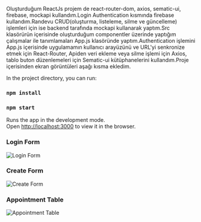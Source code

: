 Oluşturduğum ReactJs projem de react-router-dom, axios, sematic-ui, firebase, mockapi kullandım.Login Authentication kısmında firebase kullandım.Randevu CRUD(oluşturma, listeleme, silme ve güncelleme) işlemleri için ise backend tarafında mockapi kullanarak yaptım.Src klasörürün içerisinde oluşturduğum componentler üzerinde yaptığım çalışmalar ile tanımlamaları App.js klasöründe yaptım.Authentication işlemini App.js içerisinde uygulamamın kullanıcı arayüzünü ve URL'yi senkronize etmek için React-Router, Apiden veri ekleme veya silme işlemi için Axios, tablo buton düzenlemeleri için Sematic-ui kütüphanelerini kullandım.Proje içerisinden ekran görüntüleri aşağı kısma ekledim.




In the project directory, you can run:
### `npm install`

### `npm start`
Runs the app in the development mode.\
Open [http://localhost:3000](http://localhost:3000) to view it in the browser.

### Login Form
![Login Form](https://i.hizliresim.com/ebu3zfv.png)

### Create Form
![Create Form](https://i.hizliresim.com/6946a7g.png)

### Appointment Table
![Appointment Table](https://i.hizliresim.com/ebr1dee.png)
